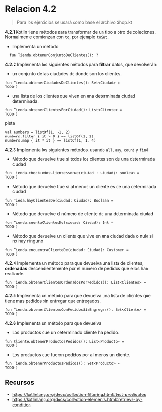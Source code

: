 # Relacion 4.2 
>Para los ejercicios se usará como base el archivo Shop.kt

**4.2.1** Kotlin tiene métodos para transformar de un tipo a otro de coleciones. Normalmente comienzan con `to`, por ejemplo `toSet`. 

- Implementa  un método 
```
  fun Tienda.obtenerConjuntoDeClientes(): ?
```


**4.2.2** Implementa los siguientes métodos para **filtrar** datos, que devolverán:
- un conjunto de las ciudades de donde son los clientes.

```
fun Tienda.obtenerCiudadesDeClientes(): Set<Ciudad> =
TODO()  
```

- una lista de los clientes que viven en una determinada ciudad determinada.

```
fun Tienda.obtenerClientesPorCiudad(): List<Cliente> =  
TODO()  
```

pista
```Kt
val numbers = listOf(1, -1, 2)
numbers.filter { it > 0 } == listOf(1, 2)
numbers.map { it * it } == listOf(1, 1, 4)
```

**4.2.3** Implementa los siguientes métodos, usando `all`, `any`, `count` y `find`

- Método que devuelve true si todos los clientes son de una determinada ciudad
```Kt
fun Tienda.checkTodosClientesSonDe(ciudad : Ciudad): Boolean =
TODO()
```

- Método que devuelve true si al menos un cliente es de una determinada ciudad
```Kt
fun Tieda.hayClientesDe(ciudad: Ciudad): Boolean =
TODO()
```
- Método que devuelve el número de cliente de una determinada ciudad
```Kt
fun Tienda.cuentaClientesDe(ciudad: Ciudad): Int =
TODO()
```
- Método que devuelve un cliente que vive en una ciudad dada o nulo si no hay ninguno
```Kt
fun Tienda.encuentraClienteDe(ciudad: Ciudad): Customer =
TODO()
```

**4.2.4** Implementa un método para que devuelva una lista de clientes, **ordenadas** descendientemente por el numero de pedidos que ellos han realizado.
```Kt
fun Tienda.obtenerClientesOrdenadosPorPedidos(): List<Clientes> =
TODO()
```

**4.2.5** Implementa un método para que devuelva una lista de clientes que tiene mas pedidos sin entregar que entregados.
```Kt
fun Tienda.obtenerClientesConPedidosSinEngregar(): Set<Cliente> = 
TODO()
```

**4.2.6** Implementa un método para que devuelva 

- Los productos que un determinado cliente ha pedido.
```Kt
fun Cliente.obtenerProductosPedidos(): List<Producto> =
TODO()
```

- Los productos que fueron pedidos por al menos un cliente.
```Kt
fun Tienda.obtenerProductosPedidos(): Set<Producto> =
TODO()
```



## Recursos
- https://kotlinlang.org/docs/collection-filtering.html#test-predicates
- https://kotlinlang.org/docs/collection-elements.html#retrieve-by-condition

